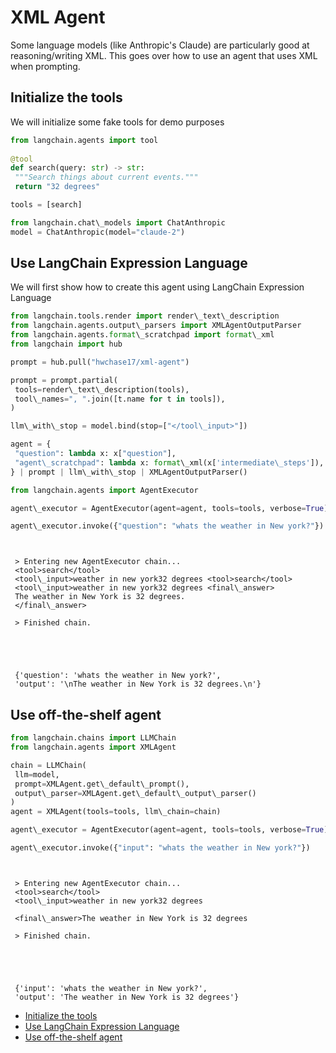 # XML Agent

Some language models (like Anthropic's Claude) are particularly good at reasoning/writing XML. This goes over how to use an agent that uses XML when prompting.

## Initialize the tools[​](#initialize-the-tools "Direct link to Initialize the tools")

We will initialize some fake tools for demo purposes

```python
from langchain.agents import tool  
  
@tool  
def search(query: str) -> str:  
 """Search things about current events."""  
 return "32 degrees"  

```

```python
tools = [search]  

```

```python
from langchain.chat\_models import ChatAnthropic  
model = ChatAnthropic(model="claude-2")  

```

## Use LangChain Expression Language[​](#use-langchain-expression-language "Direct link to Use LangChain Expression Language")

We will first show how to create this agent using LangChain Expression Language

```python
from langchain.tools.render import render\_text\_description  
from langchain.agents.output\_parsers import XMLAgentOutputParser  
from langchain.agents.format\_scratchpad import format\_xml  
from langchain import hub  

```

```python
prompt = hub.pull("hwchase17/xml-agent")  

```

```python
prompt = prompt.partial(  
 tools=render\_text\_description(tools),  
 tool\_names=", ".join([t.name for t in tools]),  
)  

```

```python
llm\_with\_stop = model.bind(stop=["</tool\_input>"])  

```

```python
agent = {  
 "question": lambda x: x["question"],  
 "agent\_scratchpad": lambda x: format\_xml(x['intermediate\_steps']),  
} | prompt | llm\_with\_stop | XMLAgentOutputParser()  

```

```python
from langchain.agents import AgentExecutor  

```

```python
agent\_executor = AgentExecutor(agent=agent, tools=tools, verbose=True)  

```

```python
agent\_executor.invoke({"question": "whats the weather in New york?"})  

```

```text
   
   
 > Entering new AgentExecutor chain...  
 <tool>search</tool>  
 <tool\_input>weather in new york32 degrees <tool>search</tool>  
 <tool\_input>weather in new york32 degrees <final\_answer>  
 The weather in New York is 32 degrees.  
 </final\_answer>  
   
 > Finished chain.  
  
  
  
  
  
 {'question': 'whats the weather in New york?',  
 'output': '\nThe weather in New York is 32 degrees.\n'}  

```

## Use off-the-shelf agent[​](#use-off-the-shelf-agent "Direct link to Use off-the-shelf agent")

```python
from langchain.chains import LLMChain  
from langchain.agents import XMLAgent  

```

```python
chain = LLMChain(  
 llm=model,  
 prompt=XMLAgent.get\_default\_prompt(),  
 output\_parser=XMLAgent.get\_default\_output\_parser()  
)  
agent = XMLAgent(tools=tools, llm\_chain=chain)  

```

```python
agent\_executor = AgentExecutor(agent=agent, tools=tools, verbose=True)  

```

```python
agent\_executor.invoke({"input": "whats the weather in New york?"})  

```

```text
   
   
 > Entering new AgentExecutor chain...  
 <tool>search</tool>  
 <tool\_input>weather in new york32 degrees  
   
 <final\_answer>The weather in New York is 32 degrees  
   
 > Finished chain.  
  
  
  
  
  
 {'input': 'whats the weather in New york?',  
 'output': 'The weather in New York is 32 degrees'}  

```

- [Initialize the tools](#initialize-the-tools)
- [Use LangChain Expression Language](#use-langchain-expression-language)
- [Use off-the-shelf agent](#use-off-the-shelf-agent)
